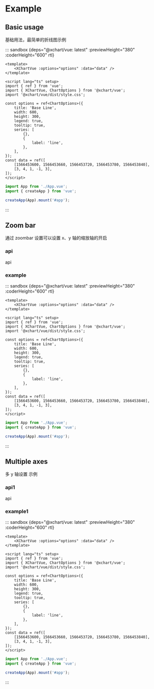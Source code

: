# Example

## Basic usage

基础用法，最简单的折线图示例

::: sandbox {deps="@xchart/vue: latest" :previewHeight="380" :coderHeight="600" rtl}

```vue /src/App.vue [active]
<template>
    <XChartVue :options="options" :data="data" />
</template>

<script lang="ts" setup>
import { ref } from 'vue';
import { XChartVue, ChartOptions } from '@xchart/vue';
import '@xchart/vue/dist/style.css';

const options = ref<ChartOptions>({
    title: 'Base Line',
    width: 600,
    height: 300,
    legend: true,
    tooltip: true,
    series: [
        {},
        {
            label: 'line',
        },
    ],
});
const data = ref([
    [1566453600, 1566453660, 1566453720, 1566453780, 1566453840],
    [3, 4, 1, -1, 3],
]);
</script>
```

```js /src/main.js
import App from './App.vue';
import { createApp } from 'vue';

createApp(App).mount('#app');
```

:::

## Zoom bar

通过 zoombar 设置可以设置 x、y 轴的缩放轴的开启

### api

api

### example

::: sandbox {deps="@xchart/vue: latest" :previewHeight="380" :coderHeight="600" rtl}

```vue /src/App.vue [active]
<template>
    <XChartVue :options="options" :data="data" />
</template>

<script lang="ts" setup>
import { ref } from 'vue';
import { XChartVue, ChartOptions } from '@xchart/vue';
import '@xchart/vue/dist/style.css';

const options = ref<ChartOptions>({
    title: 'Base Line',
    width: 600,
    height: 300,
    legend: true,
    tooltip: true,
    series: [
        {},
        {
            label: 'line',
        },
    ],
});
const data = ref([
    [1566453600, 1566453660, 1566453720, 1566453780, 1566453840],
    [3, 4, 1, -1, 3],
]);
</script>
```

```js /src/main.js
import App from './App.vue';
import { createApp } from 'vue';

createApp(App).mount('#app');
```

:::

## Multiple axes

多 y 轴设置 示例

### api1

api


### example1

::: sandbox {deps="@xchart/vue: latest" :previewHeight="380" :coderHeight="600" rtl}

```vue /src/App.vue [active]
<template>
    <XChartVue :options="options" :data="data" />
</template>

<script lang="ts" setup>
import { ref } from 'vue';
import { XChartVue, ChartOptions } from '@xchart/vue';
import '@xchart/vue/dist/style.css';

const options = ref<ChartOptions>({
    title: 'Base Line',
    width: 600,
    height: 300,
    legend: true,
    tooltip: true,
    series: [
        {},
        {
            label: 'line',
        },
    ],
});
const data = ref([
    [1566453600, 1566453660, 1566453720, 1566453780, 1566453840],
    [3, 4, 1, -1, 3],
]);
</script>
```

```js /src/main.js
import App from './App.vue';
import { createApp } from 'vue';

createApp(App).mount('#app');
```

:::


